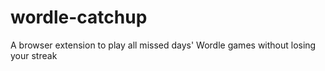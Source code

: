# wordle-catchup
A browser extension to play all missed days' Wordle games without losing your streak
